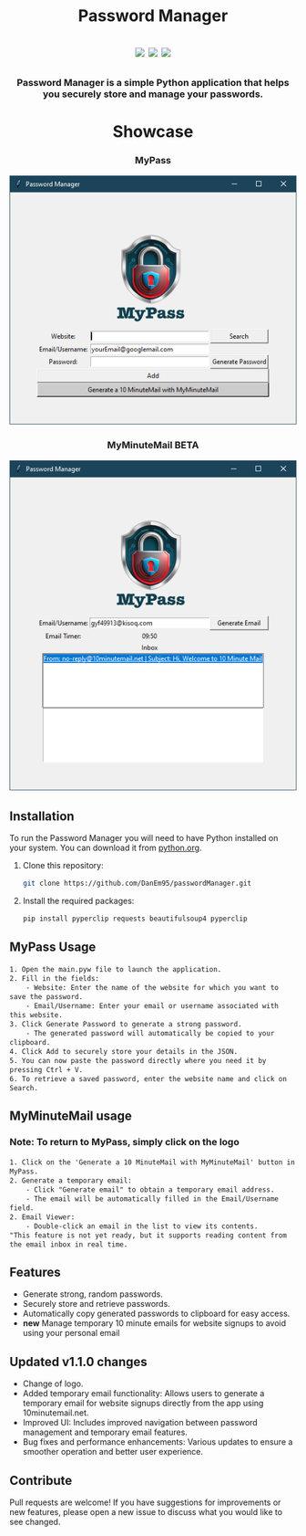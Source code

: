 <h1 align="center">
	Password Manager
<p align=center>
<a href="http://makeapullrequest.com"><img src="https://img.shields.io/badge/PRs-welcome-brightgreen.svg"></a>
<a href="https://github.com/DanEm95"><img src="https://img.shields.io/badge/lead-DanEm95-lightblue"></a>
<a href="https://github.com/DanEm95/passwordManager/releases"><img src="https://img.shields.io/github/v/release/DanEm95/passwordManager.svg?label=version "></a>
</p>
</h1>

<h3 align="center">
Password Manager is a simple Python application that helps you securely store and manage your passwords.
</h3>

<h1 align="center">Showcase</h1>
	<div align="center" >
		<h3>MyPass</h3>
		<img src="https://github.com/DanEm95/passwordManager/blob/main/passwordManager.PNG" alt="passwordManager">
	</div>
	<div align="center" >
		<h3>MyMinuteMail BETA</h3>
		<img src="https://github.com/DanEm95/passwordManager/blob/main/myMinuteMail.PNG" alt="passwordManager">
	</div>

## Installation

To run the Password Manager you will need to have Python installed on your system. You can download it from [python.org](https://www.python.org/downloads/).

1. Clone this repository:
   ```bash
   git clone https://github.com/DanEm95/passwordManager.git
2. Install the required packages:
   ```bash
   pip install pyperclip requests beautifulsoup4 pyperclip

## MyPass Usage
```
1. Open the main.pyw file to launch the application.
2. Fill in the fields:
 	- Website: Enter the name of the website for which you want to save the password.
 	- Email/Username: Enter your email or username associated with this website.
3. Click Generate Password to generate a strong password.
	- The generated password will automatically be copied to your clipboard.
4. Click Add to securely store your details in the JSON.
5. You can now paste the password directly where you need it by pressing Ctrl + V.
6. To retrieve a saved password, enter the website name and click on Search.
```

## MyMinuteMail usage
### Note: To return to MyPass, simply click on the logo
```
1. Click on the 'Generate a 10 MinuteMail with MyMinuteMail' button in MyPass.
2. Generate a temporary email:
	- Click "Generate email" to obtain a temporary email address.
	- The email will be automatically filled in the Email/Username field.
2. Email Viewer:
	- Double-click an email in the list to view its contents.
"This feature is not yet ready, but it supports reading content from the email inbox in real time.
```

## Features
 - Generate strong, random passwords.
 - Securely store and retrieve passwords.
 - Automatically copy generated passwords to clipboard for easy access.
 - **new**  Manage temporary 10 minute emails for website signups to avoid using your personal email

## Updated v1.1.0 changes
 - Change of logo.
 - Added temporary email functionality: Allows users to generate a temporary email for website signups directly from the app using 10minutemail.net.
 - Improved UI: Includes improved navigation between password management and temporary email features.
 - Bug fixes and performance enhancements: Various updates to ensure a smoother operation and better user experience.

## Contribute
Pull requests are welcome! If you have suggestions for improvements or new features, please open a new issue to discuss what you would like to see changed.
